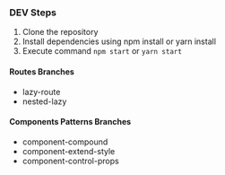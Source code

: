 ### DEV Steps 
1. Clone the repository
2. Install dependencies using npm install or yarn install
3. Execute command `npm start` or `yarn start`


#### Routes Branches
- lazy-route
- nested-lazy

#### Components Patterns Branches
- component-compound
- component-extend-style
- component-control-props
